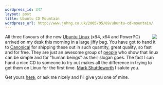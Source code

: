 ```yaml
--- 
wordpress_id: 347
layout: post
title: Ubuntu CD Mountain
wordpress_url: http://www.johng.co.uk/2005/05/09/ubuntu-cd-mountain/
---
```

<p><a target="_self" href="http://www.flickr.com/photos/jgriffin/13151868/"><img hspace="5" border="0" align="right" src="http://photos10.flickr.com/13151868_13d7a37603_m.jpg" /></a>All three flavours of the new <a target="_self" href="http://www.ubuntulinux.org/">Ubuntu Linux</a> (x84, x64 and PowerPC) arrived on my desk this morning in a large jiffy bag. You have got to hand it to <a target="_self" href="http://www.canonical.com/">Canonical</a> for shipping these out in such quantity, great quality, so fast and for free. They are just an awesome group of <a href="http://planet.ubuntulinux.org/" target="_self">people</a> who show that linux can be simple and for &quot;human beings&quot; as their slogan goes. The fact I can hand a nice CD to someone to try out makes all the difference in trying to get them on Linux for the first time. <a href="http://www.markshuttleworth.com/" target="_self">Mark Shuttleworth</a> I salute you.</p><p>Get yours <a href="http://shipit.ubuntulinux.org/" target="_self">here</a>, or ask me nicely and I'll give you one of mine.</p>
